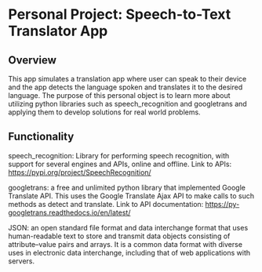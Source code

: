 # Personal Project: Speech-to-Text Translator App

## Overview
This app simulates a translation app where user can speak to their device and the app detects the language spoken and translates it to the desired language. The purpose of this personal object is to learn more about utilizing python libraries such as
speech_recognition and googletrans and applying them to develop solutions for real world problems.

## Functionality
speech_recognition: Library for performing speech recognition, with support for several engines and APIs, online and offline. 
Link to APIs: https://pypi.org/project/SpeechRecognition/

googletrans: a free and unlimited python library that implemented Google Translate API. This uses the Google Translate Ajax API to make calls to such methods as detect and translate. 
Link to API documentation: https://py-googletrans.readthedocs.io/en/latest/

JSON: an open standard file format and data interchange format that uses human-readable text to store and transmit data objects consisting of attribute–value pairs and arrays. It is a common data format with diverse uses in electronic data interchange, including that of web applications with servers.

